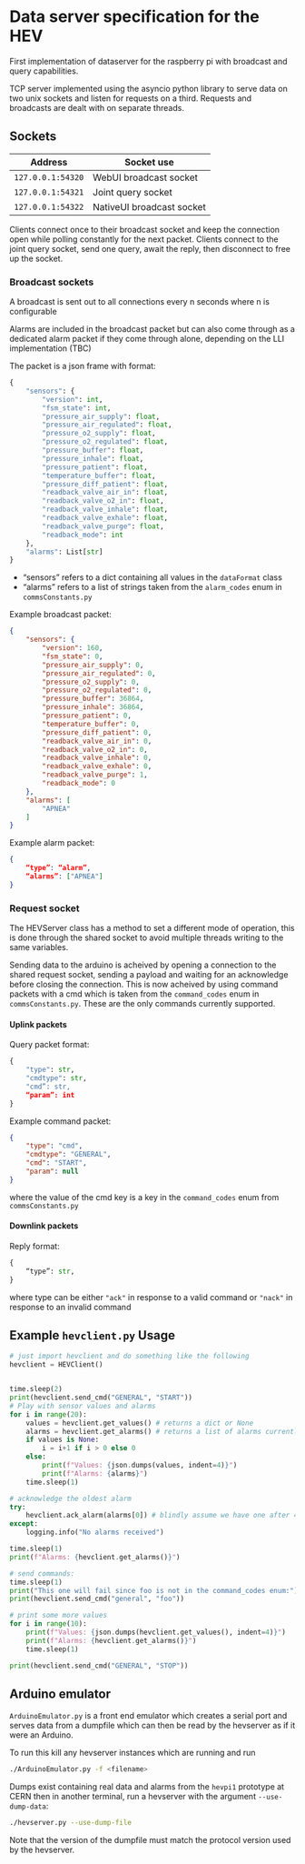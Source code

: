 # Data server specification for the HEV

First implementation of dataserver for the raspberry pi with broadcast and query capabilities.

TCP server implemented using the asyncio python library to serve data on two unix sockets and listen for requests on a third. Requests and broadcasts are dealt with on separate threads.

## Sockets

| Address           | Socket use                | 
| ----------------- | ------------------------- |
| `127.0.0.1:54320` | WebUI broadcast socket    |
| `127.0.0.1:54321` | Joint query socket        |
| `127.0.0.1:54322` | NativeUI broadcast socket |


Clients connect once to their broadcast socket and keep the connection open while polling constantly for the next packet.
Clients connect to the joint query socket, send one query, await the reply, then disconnect to free up the socket.

### Broadcast sockets
A broadcast is sent out to all connections every n seconds where n is configurable

Alarms are included in the broadcast packet but can also come through as a dedicated alarm packet if they come through alone, depending on the LLI implementation (TBC)

The packet is a json frame with format:
```python
{
    "sensors": {
        "version": int,
        "fsm_state": int,
        "pressure_air_supply": float,
        "pressure_air_regulated": float,
        "pressure_o2_supply": float,
        "pressure_o2_regulated": float,
        "pressure_buffer": float,
        "pressure_inhale": float,
        "pressure_patient": float,
        "temperature_buffer": float,
        "pressure_diff_patient": float,
        "readback_valve_air_in": float,
        "readback_valve_o2_in": float,
        "readback_valve_inhale": float,
        "readback_valve_exhale": float,
        "readback_valve_purge": float,
        "readback_mode": int
    },
    "alarms": List[str]
}
```

- “sensors” refers to a dict containing all values in the `dataFormat` class
- “alarms” refers to a list of strings taken from the `alarm_codes` enum in `commsConstants.py`

Example broadcast packet:
```json
{
    "sensors": {
        "version": 160,
        "fsm_state": 0,
        "pressure_air_supply": 0,
        "pressure_air_regulated": 0,
        "pressure_o2_supply": 0,
        "pressure_o2_regulated": 0,
        "pressure_buffer": 36864,
        "pressure_inhale": 36864,
        "pressure_patient": 0,
        "temperature_buffer": 0,
        "pressure_diff_patient": 0,
        "readback_valve_air_in": 0,
        "readback_valve_o2_in": 0,
        "readback_valve_inhale": 0,
        "readback_valve_exhale": 0,
        "readback_valve_purge": 1,
        "readback_mode": 0
    },
    "alarms": [
        "APNEA"
    ]
}
```

Example alarm packet:
```json
{
    “type”: “alarm”,
    “alarms”: ["APNEA"]
}
```

### Request socket
The HEVServer class has a method to set a different mode of operation, this is done through the shared socket to avoid multiple threads writing to the same variables.

Sending data to the arduino is acheived by opening a connection to the shared request socket, sending a payload and waiting for an acknowledge before closing the connection. This is now acheived by using command packets with a cmd which is taken from the `command_codes` enum in `commsConstants.py`. These are the only commands currently supported.

#### Uplink packets
Query packet format:
```python
{
    "type": str,
    "cmdtype": str,
    "cmd”: str,
    “param”: int
}
```

Example command packet:
```json
{
    "type": "cmd",
    "cmdtype": "GENERAL",
    "cmd": "START",
    "param": null
}
```
where the value of the cmd key is a key in the `command_codes` enum from `commsConstants.py`

#### Downlink packets
Reply format:
```python
{
    “type”: str,
}
```
where type can be either `"ack"` in response to a valid command or `"nack"` in response to an invalid command


## Example `hevclient.py` Usage

```python
# just import hevclient and do something like the following
hevclient = HEVClient()


time.sleep(2)
print(hevclient.send_cmd("GENERAL", "START"))
# Play with sensor values and alarms
for i in range(20):
    values = hevclient.get_values() # returns a dict or None
    alarms = hevclient.get_alarms() # returns a list of alarms currently ongoing
    if values is None:
        i = i+1 if i > 0 else 0
    else:
        print(f"Values: {json.dumps(values, indent=4)}")
        print(f"Alarms: {alarms}")
    time.sleep(1)

# acknowledge the oldest alarm
try:
    hevclient.ack_alarm(alarms[0]) # blindly assume we have one after 40s
except:
    logging.info("No alarms received")

time.sleep(1)
print(f"Alarms: {hevclient.get_alarms()}")

# send commands:
time.sleep(1)
print("This one will fail since foo is not in the command_codes enum:")
print(hevclient.send_cmd("general", "foo"))

# print some more values
for i in range(10):
    print(f"Values: {json.dumps(hevclient.get_values(), indent=4)}")
    print(f"Alarms: {hevclient.get_alarms()}")
    time.sleep(1)

print(hevclient.send_cmd("GENERAL", "STOP"))
```

## Arduino emulator

`ArduinoEmulator.py` is a front end emulator which creates a serial port and
serves data from a dumpfile which can then be read by the hevserver as if it
were an Arduino.


To run this kill any hevserver instances which are running and run
```bash
./ArduinoEmulator.py -f <filename>
```
Dumps exist containing real data and alarms from the `hevpi1` prototype at CERN
then in another terminal, run a hevserver with the argument `--use-dump-data`:
```bash
./hevserver.py --use-dump-file
```

Note that the version of the dumpfile must match the protocol version used by
the hevserver.